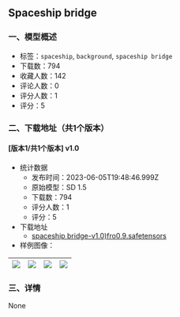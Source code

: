 ## Spaceship bridge
### 一、模型概述

- 标签：`spaceship`, `background`, `spaceship bridge`
- 下载数：794
- 收藏人数：142
- 评论人数：0
- 评分人数：1
- 评分：5

### 二、下载地址（共1个版本）

#### [版本1/共1个版本] v1.0

- 统计数据
  - 发布时间：2023-06-05T19:48:46.999Z
  - 原始模型：SD 1.5
  - 下载数：794
  - 评分人数：1
  - 评分：5
- 下载地址
  - [spaceship bridge-v1.0)fro0.9.safetensors](https://civitai.com/api/download/models/89963)
- 样例图像：

| <img src="https://image.civitai.com/xG1nkqKTMzGDvpLrqFT7WA/237e742e-4f8a-4b6a-9470-1bf9b198d64c/width=450/1042610.jpeg" /> | <img src="https://image.civitai.com/xG1nkqKTMzGDvpLrqFT7WA/34b289f4-b26d-4dea-9533-9e6a3f30f4e5/width=450/1042607.jpeg" /> | <img src="https://image.civitai.com/xG1nkqKTMzGDvpLrqFT7WA/96fa878e-f13b-4871-a870-ae463bd59d69/width=450/1042608.jpeg" /> | <img src="https://image.civitai.com/xG1nkqKTMzGDvpLrqFT7WA/46f309c1-9f3f-4018-9113-78c50d1b8a3f/width=450/1042609.jpeg" /> |
| ---- | ---- | ---- | ---- |


### 三、详情
None